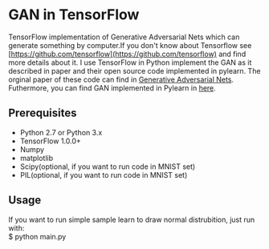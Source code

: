 # GAN in TensorFlow
TensorFlow implementation of Generative Adversarial Nets which can generate something by computer.If you don't know about Tensorflow see [https://github.com/tensorflow](https://github.com/tensorflow) and find more details about it. I use TensorFlow in Python implement the GAN as it described in paper and their open source code implemented in pylearn. The orginal paper of these code can find in [Generative Adversarial Nets](https://arxiv.org/abs/1406.2661). Futhermore, you can find GAN implemented in Pylearn in [here](https://github.com/goodfeli/adversarial).

## Prerequisites
- Python 2.7 or Python 3.x
- TensorFlow 1.0.0+
- Numpy
- matplotlib
- Scipy(optional, if you want to run code in MNIST set)
- PIL(optional, if you want to run code in MNIST set)

## Usage
If you want to run simple sample learn to draw normal distrubition, just run with:  
$ python main.py
